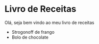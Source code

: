 # Livro de Receitas #

Olá, seja bem vindo ao meu livro de receitas

- Strogonoff de frango
- Bolo de chocolate